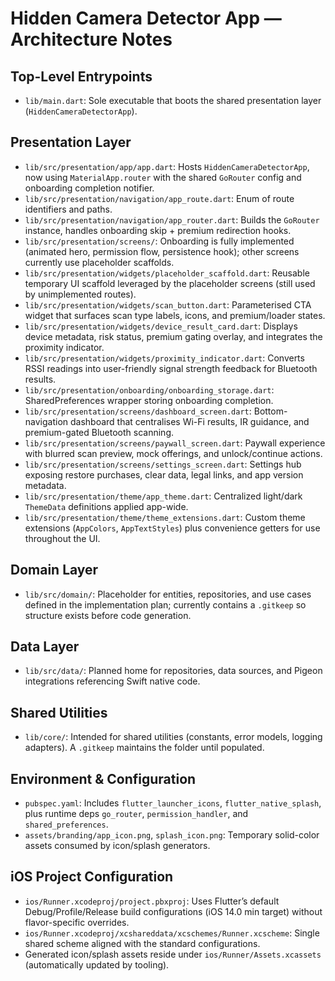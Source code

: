 # Hidden Camera Detector App — Architecture Notes

## Top-Level Entrypoints
- `lib/main.dart`: Sole executable that boots the shared presentation layer (`HiddenCameraDetectorApp`).

## Presentation Layer
- `lib/src/presentation/app/app.dart`: Hosts `HiddenCameraDetectorApp`, now using `MaterialApp.router` with the shared `GoRouter` config and onboarding completion notifier.
- `lib/src/presentation/navigation/app_route.dart`: Enum of route identifiers and paths.
- `lib/src/presentation/navigation/app_router.dart`: Builds the `GoRouter` instance, handles onboarding skip + premium redirection hooks.
- `lib/src/presentation/screens/`: Onboarding is fully implemented (animated hero, permission flow, persistence hook); other screens currently use placeholder scaffolds.
- `lib/src/presentation/widgets/placeholder_scaffold.dart`: Reusable temporary UI scaffold leveraged by the placeholder screens (still used by unimplemented routes).
- `lib/src/presentation/widgets/scan_button.dart`: Parameterised CTA widget that surfaces scan type labels, icons, and premium/loader states.
- `lib/src/presentation/widgets/device_result_card.dart`: Displays device metadata, risk status, premium gating overlay, and integrates the proximity indicator.
- `lib/src/presentation/widgets/proximity_indicator.dart`: Converts RSSI readings into user-friendly signal strength feedback for Bluetooth results.
- `lib/src/presentation/onboarding/onboarding_storage.dart`: SharedPreferences wrapper storing onboarding completion.
- `lib/src/presentation/screens/dashboard_screen.dart`: Bottom-navigation dashboard that centralises Wi-Fi results, IR guidance, and premium-gated Bluetooth scanning.
- `lib/src/presentation/screens/paywall_screen.dart`: Paywall experience with blurred scan preview, mock offerings, and unlock/continue actions.
- `lib/src/presentation/screens/settings_screen.dart`: Settings hub exposing restore purchases, clear data, legal links, and app version metadata.
- `lib/src/presentation/theme/app_theme.dart`: Centralized light/dark `ThemeData` definitions applied app-wide.
- `lib/src/presentation/theme/theme_extensions.dart`: Custom theme extensions (`AppColors`, `AppTextStyles`) plus convenience getters for use throughout the UI.

## Domain Layer
- `lib/src/domain/`: Placeholder for entities, repositories, and use cases defined in the implementation plan; currently contains a `.gitkeep` so structure exists before code generation.

## Data Layer
- `lib/src/data/`: Planned home for repositories, data sources, and Pigeon integrations referencing Swift native code.

## Shared Utilities
- `lib/core/`: Intended for shared utilities (constants, error models, logging adapters). A `.gitkeep` maintains the folder until populated.

## Environment & Configuration
- `pubspec.yaml`: Includes `flutter_launcher_icons`, `flutter_native_splash`, plus runtime deps `go_router`, `permission_handler`, and `shared_preferences`.
- `assets/branding/app_icon.png`, `splash_icon.png`: Temporary solid-color assets consumed by icon/splash generators.

## iOS Project Configuration
- `ios/Runner.xcodeproj/project.pbxproj`: Uses Flutter’s default Debug/Profile/Release build configurations (iOS 14.0 min target) without flavor-specific overrides.
- `ios/Runner.xcodeproj/xcshareddata/xcschemes/Runner.xcscheme`: Single shared scheme aligned with the standard configurations.
- Generated icon/splash assets reside under `ios/Runner/Assets.xcassets` (automatically updated by tooling).
